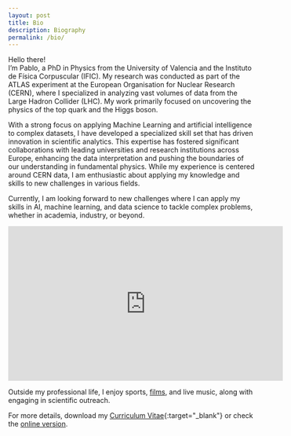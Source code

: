 ```yaml
---
layout: post
title: Bio
description: Biography
permalink: /bio/
---
```




Hello there!<br>
I’m Pablo, a PhD in Physics from the University of Valencia and the Instituto de Física Corpuscular (IFIC). My research was conducted as part of the ATLAS experiment at the European Organisation for Nuclear Research (CERN), where I specialized in analyzing vast volumes of data from the Large Hadron Collider (LHC). My work primarily focused on uncovering the physics of the top quark and the Higgs boson.

With a strong focus on applying Machine Learning and artificial intelligence to complex datasets, I have developed a specialized skill set that has driven innovation in scientific analytics. This expertise has fostered significant collaborations with leading universities and research institutions across Europe, enhancing the data interpretation and pushing the boundaries of our understanding in fundamental physics. While my experience is centered around CERN data, I am enthusiastic about applying my knowledge and skills to new challenges in various fields.

Currently, I am looking forward to new challenges where I can apply my skills in AI, machine learning, and data science to tackle complex problems, whether in academia, industry, or beyond.

<div class="video-container">
    <iframe width="560" height="315" src="https://www.youtube.com/embed/9j992iV0GT8?si=fnHman0YFDjOungw&amp;start=23" title="YouTube video player" frameborder="0" allow="accelerometer; autoplay; clipboard-write; encrypted-media; gyroscope; picture-in-picture; web-share" referrerpolicy="strict-origin-when-cross-origin" allowfullscreen></iframe>
</div>


Outside my professional life, I enjoy sports, <a href="https://www.filmaffinity.com/es/userratings.php?user_id=434307">films</a>, and live music, along with engaging in scientific outreach.


For more details, download my [Curriculum Vitae](bio/CV_ENG_.pdf){:target="_blank"} or check the <a href="https://martinezagullo.github.io/cv/">online version</a>.


<!-- 
Hello there! <br>
I’m Pablo, a PhD in Physics from the University of Valencia and the Instituto de Física Corpuscular (IFIC). My research was conducted for the ATLAS experiment at the European Organisation for Nuclear Research (CERN), where I focused on analysing vast volumes of data from the Large Hadron Collider (LHC) to better understand the physics of the top quark and the Higgs boson. I place a strong emphasis on software development tailored for data analysis. Over the years, I have developed substantial expertise in creating machine learning solutions that enhance data interpretation and research outcomes.

-->